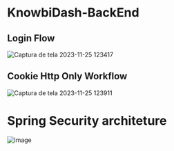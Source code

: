 # KnowbiDash-BackEnd
## Login Flow

![Captura de tela 2023-11-25 123417](https://github.com/KnowBI-Business-Intelligence/KnowbiDash-BackEnd/assets/54651622/c300246b-28cd-429e-aa81-44acef0a4e9c)

## Cookie Http Only Workflow

![Captura de tela 2023-11-25 123911](https://github.com/KnowBI-Business-Intelligence/KnowbiDash-BackEnd/assets/54651622/f8a89f1b-2324-43da-a766-14f0746b59a0)

# Spring Security architeture
![image](https://github.com/KnowBI-Business-Intelligence/KnowbiDash-BackEnd/assets/54651622/694831f9-9357-46d0-8cef-ae6e717ce57c)
